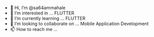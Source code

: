- 👋 Hi, I’m @sa64ammahale
- 👀 I’m interested in ... FLUTTER
- 🌱 I’m currently learning ... FLUTTER
- 💞️ I’m looking to collaborate on ... Mobile Application Development
- 📫 How to reach me ...

<!---
sa64ammahale/sa64ammahale is a ✨ special ✨ repository because its `README.md` (this file) appears on your GitHub profile.
You can click the Preview link to take a look at your changes.
--->
